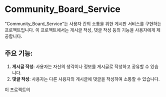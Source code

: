 # Community_Board_Service

"Community_Board_Service"는 사용자 간의 소통을 위한 게시판 서비스를 구현하는 프로젝트입니다. 이 프로젝트에서는 게시글 작성, 댓글 작성 등의 기능을 사용자에게 제공합니다.

## 주요 기능:

1. **게시글 작성**: 사용자는 자신의 생각이나 정보를 게시글로 작성하고 공유할 수 있습니다.
2. **댓글 작성**: 사용자는 다른 사용자의 게시글에 댓글을 작성하여 소통할 수 있습니다.

이 프로젝트의
